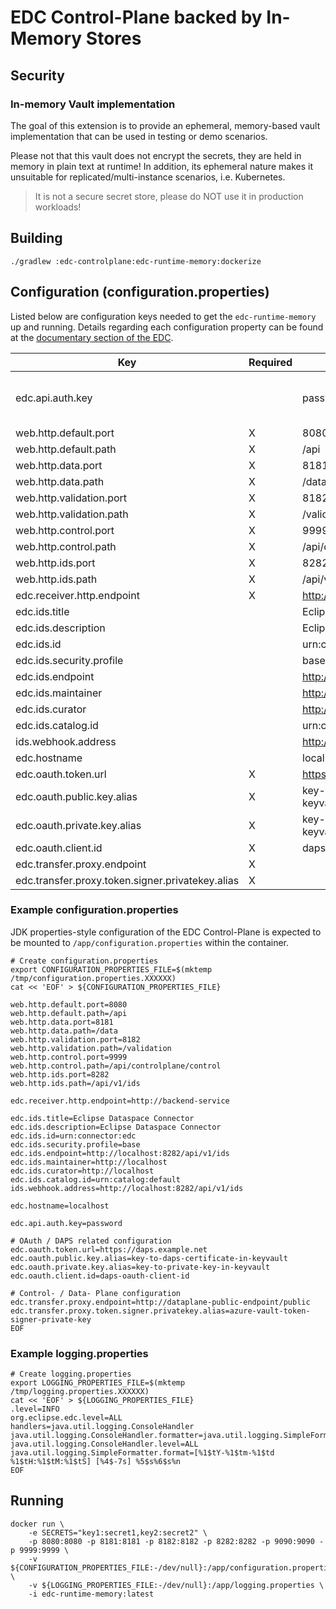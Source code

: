 # EDC Control-Plane backed by In-Memory Stores

## Security

### In-memory Vault implementation

The goal of this extension is to provide an ephemeral, memory-based vault implementation that can be used in testing or
demo scenarios.

Please not that this vault does not encrypt the secrets, they are held in memory in plain text at runtime! In addition,
its ephemeral nature makes it unsuitable for replicated/multi-instance scenarios, i.e. Kubernetes.

> It is not a secure secret store, please do NOT use it in production workloads!

## Building

```shell
./gradlew :edc-controlplane:edc-runtime-memory:dockerize
```

## Configuration (configuration.properties)

Listed below are configuration keys needed to get the `edc-runtime-memory` up and running.
Details regarding each configuration property can be found at
the [documentary section of the EDC](https://github.com/eclipse-edc/Connector/tree/main/docs).

| Key                                              | Required | Example                             | Description                |
|--------------------------------------------------|----------|-------------------------------------|----------------------------|
| edc.api.auth.key                                 |          | password                            | default value: random UUID |
| web.http.default.port                            | X        | 8080                                |                            |
| web.http.default.path                            | X        | /api                                |                            |
| web.http.data.port                               | X        | 8181                                |                            |
| web.http.data.path                               | X        | /data                               |                            |
| web.http.validation.port                         | X        | 8182                                |                            |
| web.http.validation.path                         | X        | /validation                         |                            |
| web.http.control.port                            | X        | 9999                                |                            |
| web.http.control.path                            | X        | /api/controlplane/control           |                            |
| web.http.ids.port                                | X        | 8282                                |                            |
| web.http.ids.path                                | X        | /api/v1/ids                         |                            |
| edc.receiver.http.endpoint                       | X        | <http://backend-service>            |                            |
| edc.ids.title                                    |          | Eclipse Dataspace Connector         |                            |
| edc.ids.description                              |          | Eclipse Dataspace Connector         |                            |
| edc.ids.id                                       |          | urn:connector:edc                   |                            |
| edc.ids.security.profile                         |          | base                                |                            |
| edc.ids.endpoint                                 |          | <http://localhost:8282/api/v1/ids>  |                            |
| edc.ids.maintainer                               |          | <http://localhost>                  |                            |
| edc.ids.curator                                  |          | <http://localhost>                  |                            |
| edc.ids.catalog.id                               |          | urn:catalog:default                 |                            |
| ids.webhook.address                              |          | <http://localhost:8282/api/v1/ids>  |                            |
| edc.hostname                                     |          | localhost                           |                            |
| edc.oauth.token.url                              | X        | <https://daps.example.net>          |                            |
| edc.oauth.public.key.alias                       | X        | key-to-daps-certificate-in-keyvault |                            |
| edc.oauth.private.key.alias                      | X        | key-to-private-key-in-keyvault      |                            |
| edc.oauth.client.id                              | X        | daps-oauth-client-id                |                            |
| edc.transfer.proxy.endpoint                      | X        |                                     |                            |
| edc.transfer.proxy.token.signer.privatekey.alias | X        |                                     |                            |

### Example configuration.properties

JDK properties-style configuration of the EDC Control-Plane is expected to be mounted to `/app/configuration.properties`
within the container.

```shell
# Create configuration.properties
export CONFIGURATION_PROPERTIES_FILE=$(mktemp /tmp/configuration.properties.XXXXXX)
cat << 'EOF' > ${CONFIGURATION_PROPERTIES_FILE}

web.http.default.port=8080
web.http.default.path=/api
web.http.data.port=8181
web.http.data.path=/data
web.http.validation.port=8182
web.http.validation.path=/validation
web.http.control.port=9999
web.http.control.path=/api/controlplane/control
web.http.ids.port=8282
web.http.ids.path=/api/v1/ids

edc.receiver.http.endpoint=http://backend-service

edc.ids.title=Eclipse Dataspace Connector
edc.ids.description=Eclipse Dataspace Connector
edc.ids.id=urn:connector:edc
edc.ids.security.profile=base
edc.ids.endpoint=http://localhost:8282/api/v1/ids
edc.ids.maintainer=http://localhost
edc.ids.curator=http://localhost
edc.ids.catalog.id=urn:catalog:default
ids.webhook.address=http://localhost:8282/api/v1/ids

edc.hostname=localhost

edc.api.auth.key=password

# OAuth / DAPS related configuration
edc.oauth.token.url=https://daps.example.net
edc.oauth.public.key.alias=key-to-daps-certificate-in-keyvault
edc.oauth.private.key.alias=key-to-private-key-in-keyvault
edc.oauth.client.id=daps-oauth-client-id

# Control- / Data- Plane configuration
edc.transfer.proxy.endpoint=http://dataplane-public-endpoint/public
edc.transfer.proxy.token.signer.privatekey.alias=azure-vault-token-signer-private-key
EOF
```

### Example logging.properties

```shell
# Create logging.properties
export LOGGING_PROPERTIES_FILE=$(mktemp /tmp/logging.properties.XXXXXX)
cat << 'EOF' > ${LOGGING_PROPERTIES_FILE}
.level=INFO
org.eclipse.edc.level=ALL
handlers=java.util.logging.ConsoleHandler
java.util.logging.ConsoleHandler.formatter=java.util.logging.SimpleFormatter
java.util.logging.ConsoleHandler.level=ALL
java.util.logging.SimpleFormatter.format=[%1$tY-%1$tm-%1$td %1$tH:%1$tM:%1$tS] [%4$-7s] %5$s%6$s%n
EOF
```

## Running

```shell
docker run \
    -e SECRETS="key1:secret1,key2:secret2" \
    -p 8080:8080 -p 8181:8181 -p 8182:8182 -p 8282:8282 -p 9090:9090 -p 9999:9999 \
    -v ${CONFIGURATION_PROPERTIES_FILE:-/dev/null}:/app/configuration.properties \
    -v ${LOGGING_PROPERTIES_FILE:-/dev/null}:/app/logging.properties \
    -i edc-runtime-memory:latest
```
